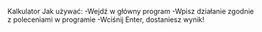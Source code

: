 Kalkulator
Jak używać:
-Wejdź w główny program
-Wpisz działanie zgodnie z poleceniami w programie
-Wciśnij Enter, dostaniesz wynik!
